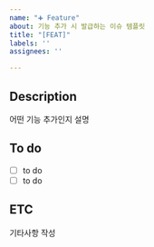 ```yaml
---
name: "➕ Feature"
about: 기능 추가 시 발급하는 이슈 템플릿
title: "[FEAT]"
labels: ''
assignees: ''

---
```


## Description
어떤 기능 추가인지 설명

## To do
- [ ] to do
- [ ] to do

## ETC
기타사항 작성
